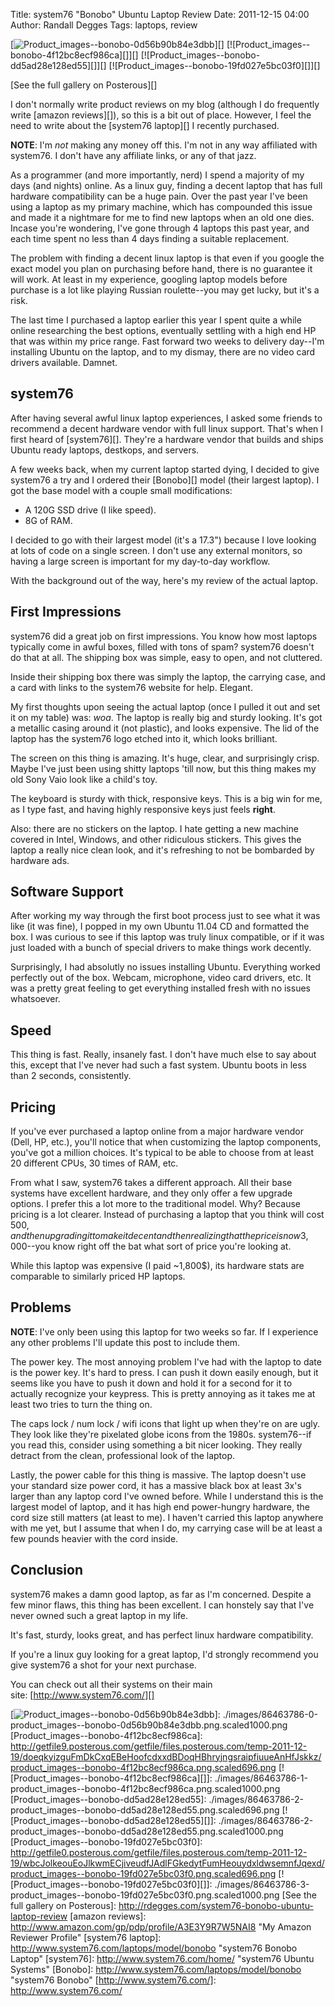 Title: system76 "Bonobo" Ubuntu Laptop Review
Date: 2011-12-15 04:00
Author: Randall Degges
Tags: laptops, review


[![Product_images--bonobo-0d56b90b84e3dbb][]][]
[![Product_images--bonobo-4f12bc8ecf986ca][]][]
[![Product_images--bonobo-dd5ad28e128ed55][]][]
[![Product_images--bonobo-19fd027e5bc03f0][]][]

[See the full gallery on Posterous][]

I don't normally write product reviews on my blog (although I do frequently
write [amazon reviews][]), so this is a bit out of place. However, I feel the
need to write about the [system76 laptop][] I recently purchased.

**NOTE**: I'm *not* making any money off this. I'm not in any way affiliated
with system76. I don't have any affiliate links, or any of that jazz.

As a programmer (and more importantly, nerd) I spend a majority of my days (and
nights) online. As a linux guy, finding a decent laptop that has full hardware
compatibility can be a huge pain. Over the past year I've been using a laptop as
my primary machine, which has compounded this issue and made it a nightmare for
me to find new laptops when an old one dies. Incase you're wondering, I've gone
through 4 laptops this past year, and each time spent no less than 4 days
finding a suitable replacement.

The problem with finding a decent linux laptop is that even if you google the
exact model you plan on purchasing before hand, there is no guarantee it will
work. At least in my experience, googling laptop models before purchase is a lot
like playing Russian roulette--you may get lucky, but it's a risk.

The last time I purchased a laptop earlier this year I spent quite a while
online researching the best options, eventually settling with a high end HP that
was within my price range. Fast forward two weeks to delivery day--I'm
installing Ubuntu on the laptop, and to my dismay, there are no video card
drivers available. Damnet.

## system76

After having several awful linux laptop experiences, I asked some friends to
recommend a decent hardware vendor with full linux support. That's when I first
heard of [system76][]. They're a hardware vendor that builds and ships Ubuntu
ready laptops, destkops, and servers.

A few weeks back, when my current laptop started dying, I decided to give
system76 a try and I ordered their [Bonobo][] model (their largest laptop). I
got the base model with a couple small modifications:

-   A 120G SSD drive (I like speed).
-   8G of RAM.

I decided to go with their largest model (it's a 17.3") because I love looking
at lots of code on a single screen. I don't use any external monitors, so having
a large screen is important for my day-to-day workflow.

With the background out of the way, here's my review of the actual laptop.


## First Impressions

system76 did a great job on first impressions. You know how most laptops
typically come in awful boxes, filled with tons of spam? system76 doesn't do
that at all. The shipping box was simple, easy to open, and not cluttered.

Inside their shipping box there was simply the laptop, the carrying case, and a
card with links to the system76 website for help. Elegant.

My first thoughts upon seeing the actual laptop (once I pulled it out and set it
on my table) was: *woa*. The laptop is really big and sturdy looking. It's got a
metallic casing around it (not plastic), and looks expensive. The lid of the
laptop has the system76 logo etched into it, which looks brilliant.

The screen on this thing is amazing. It's huge, clear, and surprisingly crisp.
Maybe I've just been using shitty laptops 'till now, but this thing makes my old
Sony Vaio look like a child's toy.

The keyboard is sturdy with thick, responsive keys. This is a big win for me, as
I type fast, and having highly responsive keys just feels **right**.

Also: there are no stickers on the laptop. I hate getting a new machine covered
in Intel, Windows, and other ridiculous stickers. This gives the laptop a really
nice clean look, and it's refreshing to not be bombarded by hardware ads.


## Software Support

After working my way through the first boot process just to see what it was like
(it was fine), I popped in my own Ubuntu 11.04 CD and formatted the box. I was
curious to see if this laptop was truly linux compatible, or if it was just
loaded with a bunch of special drivers to make things work decently.

Surprisingly, I had absolutly no issues installing Ubuntu. Everything worked
perfectly out of the box. Webcam, microphone, video card drivers, etc. It was a
pretty great feeling to get everything installed fresh with no issues
whatsoever.


## Speed

This thing is fast. Really, insanely fast. I don't have much else to say about
this, except that I've never had such a fast system. Ubuntu boots in less than 2
seconds, consistently.


## Pricing

If you've ever purchased a laptop online from a major hardware vendor (Dell, HP,
etc.), you'll notice that when customizing the laptop components, you've got a
million choices. It's typical to be able to choose from at least 20 different
CPUs, 30 times of RAM, etc.

From what I saw, system76 takes a different approach. All their base systems
have excellent hardware, and they only offer a few upgrade options. I prefer
this a lot more to the traditional model. Why? Because pricing is a lot clearer.
Instead of purchasing a laptop that you think will cost 500$, and then
upgrading it to make it decent and then realizing that the price is now
3,000$--you know right off the bat what sort of price you're looking at.

While this laptop was expensive (I paid ~1,800$), its hardware stats are
comparable to similarly priced HP laptops.


## Problems

**NOTE**: I've only been using this laptop for two weeks so far. If I experience
any other problems I'll update this post to include them.

The power key. The most annoying problem I've had with the laptop to date is the
power key. It's hard to press. I can push it down easily enough, but it seems
like you have to push it down and hold it for a second for it to actually
recognize your keypress. This is pretty annoying as it takes me at least two
tries to turn the thing on.

The caps lock / num lock / wifi icons that light up when they're on are ugly.
They look like they're pixelated globe icons from the 1980s. system76--if you
read this, consider using something a bit nicer looking. They really detract
from the clean, professional look of the laptop.

Lastly, the power cable for this thing is massive. The laptop doesn't use your
standard size power cord, it has a massive black box at least 3x's larger than
any laptop cord I've owned before. While I understand this is the largest model
of laptop, and it has high end power-hungry hardware, the cord size still
matters (at least to me). I haven't carried this laptop anywhere with me yet,
but I assume that when I do, my carrying case will be at least a few pounds
heavier with the cord inside.


## Conclusion

system76 makes a damn good laptop, as far as I'm concerned. Despite a few minor
flaws, this thing has been excellent. I can honstely say that I've never owned
such a great laptop in my life.

It's fast, sturdy, looks great, and has perfect linux hardware compatibility.

If you're a linux guy looking for a great laptop, I'd strongly recommend you
give system76 a shot for your next purchase.

You can check out all their systems on their main
site: [http://www.system76.com/][]


  [Product_images--bonobo-0d56b90b84e3dbb]: http://getfile4.posterous.com/getfile/files.posterous.com/temp-2011-12-19/BiDbHEAcpDybvztajarlDjigeBApkFEdjqeypIbIGyuDvcbbzcuqIeziriCw/product_images--bonobo-0d56b90b84e3dbb.png.scaled696.png
  [![Product_images--bonobo-0d56b90b84e3dbb][]]: ./images/86463786-0-product_images--bonobo-0d56b90b84e3dbb.png.scaled1000.png
  [Product_images--bonobo-4f12bc8ecf986ca]: http://getfile9.posterous.com/getfile/files.posterous.com/temp-2011-12-19/doeqkyizguFmDkCxqEBeHoofcdxxdBDoqHBhryjngsraipfiuueAnHfJskkz/product_images--bonobo-4f12bc8ecf986ca.png.scaled696.png
  [![Product_images--bonobo-4f12bc8ecf986ca][]]: ./images/86463786-1-product_images--bonobo-4f12bc8ecf986ca.png.scaled1000.png
  [Product_images--bonobo-dd5ad28e128ed55]: ./images/86463786-2-product_images--bonobo-dd5ad28e128ed55.png.scaled696.png
  [![Product_images--bonobo-dd5ad28e128ed55][]]: ./images/86463786-2-product_images--bonobo-dd5ad28e128ed55.png.scaled1000.png
  [Product_images--bonobo-19fd027e5bc03f0]: http://getfile0.posterous.com/getfile/files.posterous.com/temp-2011-12-19/wbcJolkeouEoJlkwmECjiveudfJAdlFGkedytFumHeouydxldwsemnfJqexd/product_images--bonobo-19fd027e5bc03f0.png.scaled696.png
  [![Product_images--bonobo-19fd027e5bc03f0][]]: ./images/86463786-3-product_images--bonobo-19fd027e5bc03f0.png.scaled1000.png
  [See the full gallery on Posterous]: http://rdegges.com/system76-bonobo-ubuntu-laptop-review
  [amazon reviews]: http://www.amazon.com/gp/pdp/profile/A3E3Y9R7W5NAI8
    "My Amazon Reviewer Profile"
  [system76 laptop]: http://www.system76.com/laptops/model/bonobo
    "system76 Bonobo Laptop"
  [system76]: http://www.system76.com/home/ "system76 Ubuntu Systems"
  [Bonobo]: http://www.system76.com/laptops/model/bonobo "system76 Bonobo"
  [http://www.system76.com/]: http://www.system76.com/
